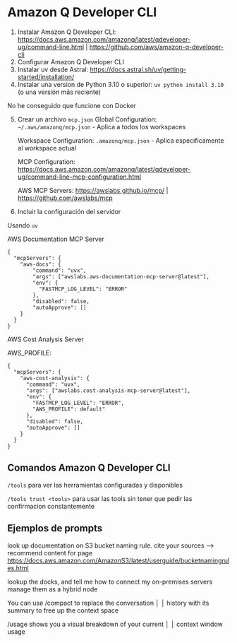 # Amazon Q Developer CLI

1. Instalar Amazon Q Developer CLI: https://docs.aws.amazon.com/amazonq/latest/qdeveloper-ug/command-line.html | https://github.com/aws/amazon-q-developer-cli
2. Configurar Amazon Q Developer CLI
3. Instalar uv desde Astral: https://docs.astral.sh/uv/getting-started/installation/
4. Instalar una version de Python 3.10 o superior: `uv python install 3.10` (o una versión más reciente)

No he conseguido que funcione con Docker

5. Crear un archivo `mcp.json`
     Global Configuration: `~/.aws/amazonq/mcp.json` - Aplica a todos los workspaces

     Workspace Configuration: `.amazonq/mcp.json` - Aplica especificamente al workspace actual

     MCP Configuration: https://docs.aws.amazon.com/amazonq/latest/qdeveloper-ug/command-line-mcp-configuration.html

     AWS MCP Servers: https://awslabs.github.io/mcp/ | https://github.com/awslabs/mcp
7. Incluir la configuración del servidor

Usando `uv`

AWS Documentation MCP Server

```{json}
{
  "mcpServers": {
    "aws-docs": {
        "command": "uvx",
        "args": ["awslabs.aws-documentation-mcp-server@latest"],
        "env": {
          "FASTMCP_LOG_LEVEL": "ERROR"
        },
        "disabled": false,
        "autoApprove": []
    }
  }
}
```

AWS Cost Analysis Server

AWS_PROFILE: <your-aws-profile>

```{json}
{
  "mcpServers": {
    "aws-cost-analysis": {
      "command": "uvx",
      "args": ["awslabs.cost-analysis-mcp-server@latest"],
      "env": {
        "FASTMCP_LOG_LEVEL": "ERROR",
        "AWS_PROFILE": default"
      },
      "disabled": false,
      "autoApprove": []
    }
  }
}
```

## Comandos Amazon Q Developer CLI

`/tools` para ver las herramientas configuradas y disponibles

`/tools trust <tools>` para usar las tools sin tener que pedir las confirmacion constantemente

## Ejemplos de prompts

look up documentation on S3 bucket naming rule. cite your sources --> recommend content for page https://docs.aws.amazon.com/AmazonS3/latest/userguide/bucketnamingrules.html

lookup the docks, and tell me how to connect my on-premises servers manage them as a hybrid node

You can use /compact to replace the conversation         │
│      history with its summary to free up the context space 

 /usage shows you a visual breakdown of your current       │
│                      context window usage   
